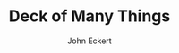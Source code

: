 ---
title: Deck of Many Things
description: A digital implementation of the Deck of Many Things for tabletop RPGs.
author: John Eckert
image: /images/deck-of-many-things.png
icon: /images/icon.svg
tags:
  - RPG
  - tabletop
  - cards
  - fantasy
manifest: /manifest.json
learn-more: https://example.com
---